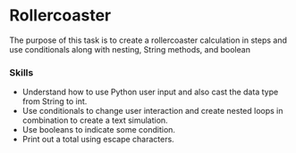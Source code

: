 # Rollercoaster
The purpose of this task is to create a rollercoaster calculation in steps and use conditionals along with nesting, String methods, and boolean 

### Skills
- Understand how to use Python user input and also cast the data type from String to int.
- Use conditionals to change user interaction and create nested loops in combination to create a text simulation.
- Use booleans to indicate some condition.
- Print out a total using escape characters.
